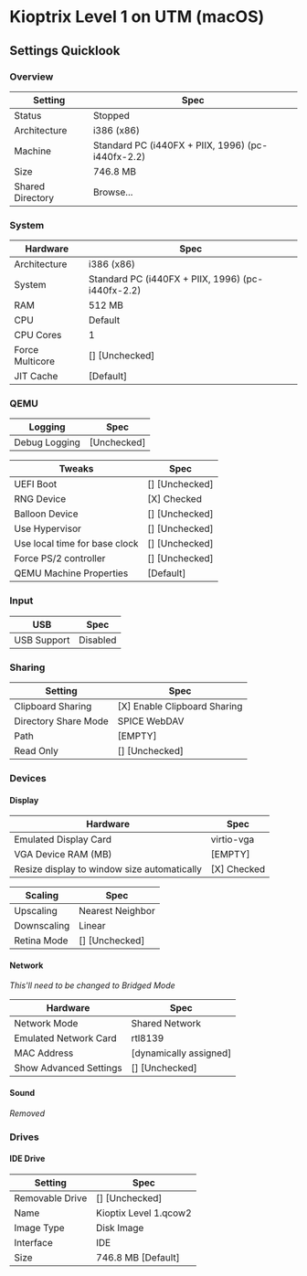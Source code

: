 # Kioptrix Level 1 on UTM (macOS)

## Settings Quicklook

### Overview

| Setting          | Spec                                              |
|------------------|---------------------------------------------------|
| Status           | Stopped                                           |
| Architecture     | i386 (x86)                                        |
| Machine          | Standard PC (i440FX + PIIX, 1996) (pc-i440fx-2.2) |
| Size             | 746.8 MB                                          |
| Shared Directory | Browse...                                         |

### System

| Hardware        | Spec                                              |
|-----------------|---------------------------------------------------|
| Architecture    | i386 (x86)                                        |
| System          | Standard PC (i440FX + PIIX, 1996) (pc-i440fx-2.2) |
| RAM             | 512 MB                                            |
| CPU             | Default                                           |
| CPU Cores       | 1                                                 |
| Force Multicore | [] [Unchecked]                                    |
| JIT Cache       | [Default]                                         |

### QEMU

| Logging       | Spec        |
|---------------|-------------|
| Debug Logging | [Unchecked] |

| Tweaks                        | Spec           |
|-------------------------------|----------------|
| UEFI Boot                     | [] [Unchecked] |
| RNG Device                    | [X] Checked    |
| Balloon Device                | [] [Unchecked] |
| Use Hypervisor                | [] [Unchecked] |
| Use local time for base clock | [] [Unchecked] |
| Force PS/2 controller         | [] [Unchecked] |
| QEMU Machine Properties       | [Default]      |

### Input

| USB         | Spec     |
|-------------|----------|
| USB Support | Disabled |

### Sharing

| Setting              | Spec                         |
|----------------------|------------------------------|
| Clipboard Sharing    | [X] Enable Clipboard Sharing |
| Directory Share Mode | SPICE WebDAV                 |
| Path                 | [EMPTY]                      |
| Read Only            | [] [Unchecked]               |

### Devices

#### Display

| Hardware                                    | Spec        |
|---------------------------------------------|-------------|
| Emulated Display Card                       | virtio-vga  |
| VGA Device RAM (MB)                         | [EMPTY]     |
| Resize display to window size automatically | [X] Checked |

| Scaling     | Spec             |
|-------------|------------------|
| Upscaling   | Nearest Neighbor |
| Downscaling | Linear           |
| Retina Mode | [] [Unchecked]   |

#### Network

*This'll need to be changed to Bridged Mode*

| Hardware               | Spec                   |
|------------------------|------------------------|
| Network Mode           | Shared Network         |
| Emulated Network Card  | rtl8139                |
| MAC Address            | [dynamically assigned] |
| Show Advanced Settings | [] [Unchecked]         |

#### Sound

*Removed*

### Drives

#### IDE Drive

| Setting         | Spec                  |
|-----------------|-----------------------|
| Removable Drive | [] [Unchecked]        |
| Name            | Kioptix Level 1.qcow2 |
| Image Type      | Disk Image            |
| Interface       | IDE                   |
| Size            | 746.8 MB [Default]    |


